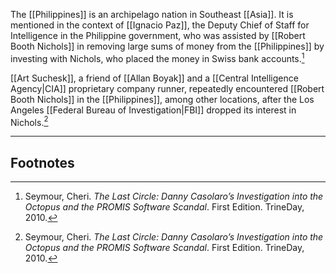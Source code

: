 The [[Philippines]] is an archipelago nation in Southeast [[Asia]]. It is mentioned in the context of [[Ignacio Paz]], the Deputy Chief of Staff for Intelligence in the Philippine government, who was assisted by [[Robert Booth Nichols]] in removing large sums of money from the [[Philippines]] by investing with Nichols, who placed the money in Swiss bank accounts.[^1]

[[Art Suchesk]], a friend of [[Allan Boyak]] and a [[Central Intelligence Agency|CIA]] proprietary company runner, repeatedly encountered [[Robert Booth Nichols]] in the [[Philippines]], among other locations, after the Los Angeles [[Federal Bureau of Investigation|FBI]] dropped its interest in Nichols.[^1]

---
## Footnotes

[^1]: Seymour, Cheri. *The Last Circle: Danny Casolaro’s Investigation into the Octopus and the PROMIS Software Scandal*. First Edition. TrineDay, 2010.